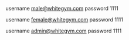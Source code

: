 username    male@whitegym.com
password    1111

username    female@whitegym.com
password    1111

username    admin@whitegym.com
password    1111
